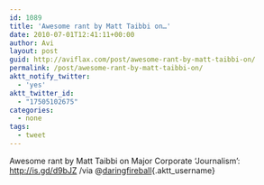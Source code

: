 ```yaml
---
id: 1089
title: 'Awesome rant by Matt Taibbi on…'
date: 2010-07-01T12:41:11+00:00
author: Avi
layout: post
guid: http://aviflax.com/post/awesome-rant-by-matt-taibbi-on/
permalink: /post/awesome-rant-by-matt-taibbi-on/
aktt_notify_twitter:
  - 'yes'
aktt_twitter_id:
  - "17505102675"
categories:
  - none
tags:
  - tweet
---
```

Awesome rant by Matt Taibbi on Major Corporate ‘Journalism’: <a href="http://is.gd/d9bJZ" rel="nofollow">http://is.gd/d9bJZ</a> /via @[daringfireball](http://twitter.com/daringfireball){.aktt_username}